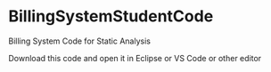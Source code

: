 # BillingSystemStudentCode
Billing System Code for Static Analysis

Download this code and open it in Eclipse or VS Code or other editor
